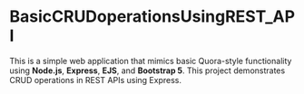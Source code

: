 # BasicCRUDoperationsUsingREST_API
This is a simple web application that mimics basic Quora-style functionality using **Node.js**, **Express**, **EJS**, and **Bootstrap 5**.
This project demonstrates CRUD operations in REST APIs using Express.

